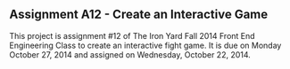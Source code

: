 ## Assignment A12 - Create an Interactive Game

This project is assignment #12 of The Iron Yard Fall 2014 Front End Engineering Class to create an interactive fight game. It is due on Monday October 27, 2014 and assigned on Wednesday, October 22, 2014.

 
